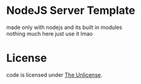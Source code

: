 # NodeJS Server Template
made only with nodejs and its built in modules
<br> nothing much here just use it lmao

# License
code is licensed under [The Unlicense](LICENSE).
